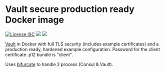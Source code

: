 # Vault secure production ready Docker image
[![License ISC](https://img.shields.io/badge/license-ISC-blue.svg)](https://raw.githubusercontent.com/mterron/master/LICENSE) [![](https://images.microbadger.com/badges/image/mterron/vault.svg)](https://microbadger.com/images/mterron/vault "Get your own image badge on microbadger.com") [![](https://images.microbadger.com/badges/commit/mterron/vault.svg)](https://microbadger.com/images/mterron/vault "Get your own commit badge on microbadger.com")
 
[Vault](http://www.vaultproject.io/) in Docker with full TLS security (includes example certificates) and a production ready, hardened example configuration.
Password for the client certificate .p12 bundle is "client".

Uses [bifurcate](https://github.com/novilabs/bifurcate) to handle 2 process (Consul & Vault).
